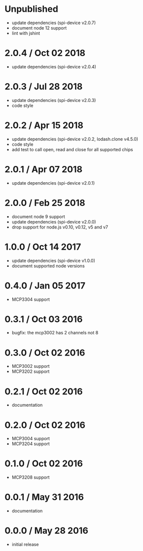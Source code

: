 Unpublished
===========

 * update dependencies (spi-device v2.0.7)
 * document node 12 support
 * lint with jshint

2.0.4 / Oct 02 2018
===================

 * update dependencies (spi-device v2.0.4)

2.0.3 / Jul 28 2018
===================

 * update dependencies (spi-device v2.0.3)
 * code style

2.0.2 / Apr 15 2018
===================

 * update dependencies (spi-device v2.0.2, lodash.clone v4.5.0)
 * code style
 * add test to call open, read and close for all supported chips

2.0.1 / Apr 07 2018
===================

 * update dependencies (spi-device v2.0.1)

2.0.0 / Feb 25 2018
===================

 * document node 9 support
 * update dependencies (spi-device v2.0.0)
 * drop support for node.js v0.10, v0.12, v5 and v7

1.0.0 / Oct 14 2017
===================

 * update dependencies (spi-device v1.0.0)
 * document supported node versions

0.4.0 / Jan 05 2017
===================

 * MCP3304 support

0.3.1 / Oct 03 2016
===================

 * bugfix: the mcp3002 has 2 channels not 8

0.3.0 / Oct 02 2016
===================

 * MCP3002 support
 * MCP3202 support

0.2.1 / Oct 02 2016
===================

 * documentation

0.2.0 / Oct 02 2016
===================

 * MCP3004 support
 * MCP3204 support

0.1.0 / Oct 02 2016
===================

 * MCP3208 support

0.0.1 / May 31 2016
===================

  * documentation

0.0.0 / May 28 2016
===================

  * initial release

